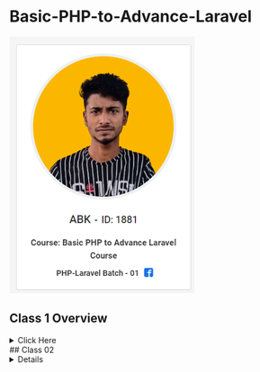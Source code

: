# Basic-PHP-to-Advance-Laravel
![alt](https://github.com/ABKK2BD/Basic-PHP-to-Advance-Laravel/blob/master/IMAGE/Screenshot_1.png)
## Class 1 Overview
<details> 
   <summary> Click Here </summary>
   1 Github

 * What is Git & Github 

 * Why need Git & Github

 * Git bash Downloads & Installation

* Create an Account on Github

 * Create project Local to Online

* Create Project Online

 * How to fork any github project from another account.

* IDE / Code Editor

* Vs Code Downloads

* Vs Code Editor keyboard shortcuts

* Important Package installation
<details>
<summary>Resorce </summary>
    From the very beginning, we have to know about git & github to showcase our daily practice and work for future use.

And secondly we have to know about vs keyboard shortcuts to save our time in coding, and install essential packages for extra facilities in vs code.


* Git bash Downloads - https://git-scm.com/downloads 

* Create your github account - https://github.com/ 

* Create project Local to Online - https://github.com/rafiswe/Github-Tutorial/blob/master/Create-local-to-online.txt

* Create Project Online - https://github.com/rafiswe/Github-Tutorial/blob/master/Create-online-repository.txt

* Vs Code Downloads - https://code.visualstudio.com/download 

* Vs Code Editor keyboard shortcuts -  https://code.visualstudio.com/shortcuts/keyboard-shortcuts-windows.pdf 

* Important Package installation

* Html snippet

* Html css support

* Intellisense for css class names in html

* Auto close tag

* Auto rename tag

* Beautify

* Bracket pair colorizer

* Php intellisense

* Php namespace resolver

Alignment
    </details>

</details>
##  Class 02
<details> 
    ddddd
</details>